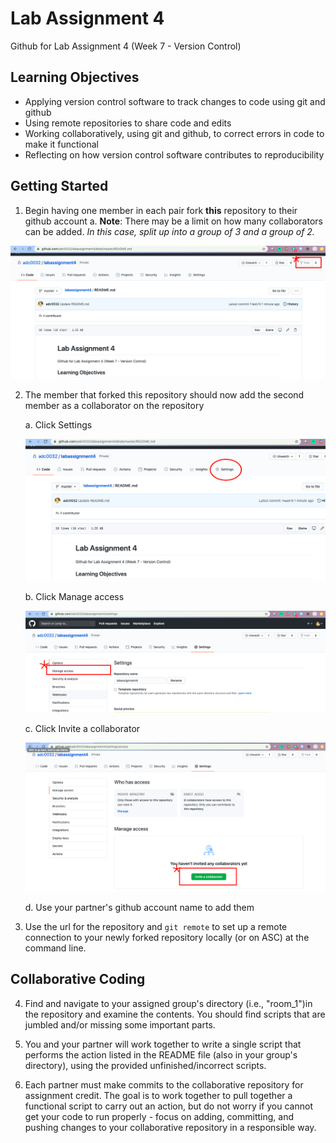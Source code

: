 # Lab Assignment 4
Github for Lab Assignment 4 (Week 7 - Version Control)


## Learning Objectives 

- Applying version control software to track changes to code using git and github
- Using remote repositories to share code and edits 
- Working collaboratively, using git and github, to correct errors in code to make it functional 
- Reflecting on how version control software contributes to reproducibility 

## Getting Started

1. Begin having one member in each pair fork **this** repository to their github account
    a. **Note**: There may be a limit on how many collaborators can be added. *In this case, split up into a group of 3 and a group of 2.* 

![Forking A Repo](/images/forkrepo.png)

2. The member that forked this repository should now add the second member as a collaborator on the repository 

    a. Click Settings
    
    ![Settings Menu](/images/settings.png)
    
    b. Click Manage access
    
    ![Manage Access](/images/manageaccess.png)
    
    c. Click Invite a collaborator
    
    ![Inviting a Collaborator](/images/Invitecollab.png)
    
    d. Use your partner's github account name to add them
    
3. Use the url for the repository and `git remote` to set up a remote connection to your newly forked repository locally (or on ASC) at the command line.

## Collaborative Coding

4. Find and navigate to your assigned group's directory (i.e., "room_1")in the repository and examine the contents. You should find scripts that are jumbled and/or missing some important parts. 

5. You and your partner will work together to write a single script that performs the action listed in the README file (also in your group's directory), using the provided unfinished/incorrect scripts. 

6. Each partner must make commits to the collaborative repository for assignment credit. The goal is to work together to pull together a functional script to carry out an action, but do not worry if you cannot get your code to run properly - focus on adding, committing, and pushing changes to your collaborative repository in a responsible way. 
